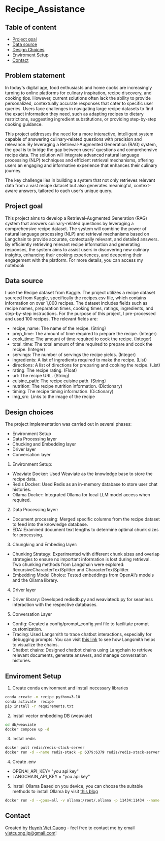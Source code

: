 # Recipe_Assistance
## Table of content
- [Project goal](#project-goal)
- [Data source](#data-source)
- [Design Choices](#design-choices)
- [Enviroment Setup](#enviroment-setup)
- [Contact](#contact)

##  Problem statement
In today's digital age, food enthusiasts and home cooks are increasingly turning to online platforms for culinary inspiration, recipe discovery, and cooking tips. However, current solutions often lack the ability to provide personalized, contextually accurate responses that cater to specific user queries. Users face challenges in navigating large recipe datasets to find the exact information they need, such as adapting recipes to dietary restrictions, suggesting ingredient substitutions, or providing step-by-step cooking guidance.

This project addresses the need for a more interactive, intelligent system capable of answering culinary-related questions with precision and relevance. By leveraging a Retrieval-Augmented Generation (RAG) system, the goal is to bridge the gap between users' questions and comprehensive recipe data. The solution will integrate advanced natural language processing (NLP) techniques and efficient retrieval mechanisms, offering users an engaging and informative experience that enhances their culinary journey.

The key challenge lies in building a system that not only retrieves relevant data from a vast recipe dataset but also generates meaningful, context-aware answers, tailored to each user’s unique query.
## Project goal
This project aims to develop a Retrieval-Augmented Generation (RAG) system that answers culinary-related questions by leveraging a comprehensive recipe dataset. The system will combine the power of natural language processing (NLP) and retrieval mechanisms based on Langchain to provide accurate, contextually relevant, and detailed answers. By efficiently retrieving relevant recipe information and generating responses, the system aims to assist users in discovering new culinary insights, enhancing their cooking experiences, and deepening their engagement with the platform.
For more details, you can access my notebook

## Data source
I use the Recipe dataset from Kaggle.
The project utilizes a recipe dataset sourced from Kaggle, specifically the recipes.csv file, which contains information on over 1,000 recipes. The dataset includes fields such as recipe names, preparation times, cooking times, ratings, ingredients, and step-by-step instructions. For the purpose of this project, I pre-processed and used 100 recipes. The relevant fields are:
- recipe_name: The name of the recipe. (String)
- prep_time: The amount of time required to prepare the recipe. (Integer)
- cook_time: The amount of time required to cook the recipe. (Integer)
- total_time: The total amount of time required to prepare and cook the recipe. (Integer)
- servings: The number of servings the recipe yields. (Integer)
-  ingredients: A list of ingredients required to make the recipe. (List)
- directions: A list of directions for preparing and cooking the recipe. (List)
- rating: The recipe rating. (Float)
- url: The recipe URL. (String)
- cuisine_path: The recipe cuisine path. (String)
- nutrition: The recipe nutrition information. (Dictionary)
- timing: The recipe timing information. (Dictionary)
- img_src: Links to the image of the recipe

## Design choices
The project implementation was carried out in several phases:
- Environment Setup
- Data Processing layer
- Chucking and Embedding layer 
- Driver layer
- Conversation layer

1. Environment Setup:
- Weaviate Docker: Used Weaviate as the knowledge base to store the recipe data.
- Redis Docker: Used Redis as an in-memory database to store user chat histories.
- Ollama Docker: Integrated Ollama for local LLM model access when required.

2. Data Processing layer:
- Document processing: Merged specific columns from the recipe dataset to feed into the knowledge database.
- EDA: Examined document text lengths to determine optimal chunk sizes for processing.

3. Chungking and Embeding layer:
- Chunking Strategy: Experimented with different chunk sizes and overlap strategies to ensure no important information is lost during retrieval. Two chunking methods from Langchain were explored: RecursiveCharacterTextSplitter and CharacterTextSplitter.
- Embedding Model Choice: Tested embeddings from OpenAI’s models and the Ollama library.

4. Driver layer
- Driver library: Developed redisdb.py and weaviatedb.py for seamless interaction with the respective databases.

5. Conversation Layer
- Config: Created a config/prompt_config.yml file to facilitate prompt customization.
- Tracing: Used Langsmith to trace chatbot interactions, especially for debugging prompts. You can visit [this link](https://smith.langchain.com/public/587de497-ddb0-456c-a3e3-f4f65519fb86/r) to see how Langsmith helps to visualize the chains.
- Chatbot chains: Designed chatbot chains using Langchain to retrieve relevant documents, generate answers, and manage conversation histories.

## Enviroment Setup
1. Create conda environment and install necessary libraries
```Bash
conda create -n recipe python=3.10
conda activate  recipe
pip install -r requirements.txt
```
2. Install vector embedding DB (weaviate)
```Bash
cd db/weaviate
docker compose up -d
```
3. Install redis
```Bash
docker pull redis/redis-stack-server
docker run -d --name redis-stack -p 6379:6379 redis/redis-stack-server:latest
```
4. Create .env
- OPENAI_API_KEY= "you api key"
- LANGCHAIN_API_KEY = "you api key"
5. Install Ollama
Based on you device, you can choose the suitable methods to install Ollama by visit [this blog](https://ollama.com/blog/ollama-is-now-available-as-an-official-docker-image)
```Bash
docker run -d --gpus=all -v ollama:/root/.ollama -p 11434:11434 --name ollama ollama/ollama
```
## Contact
Created by [Huynh Viet Cuong](https://cuonghv0298.github.io/) - feel free to contact me by email vietcuong.ip@gmail.com!



